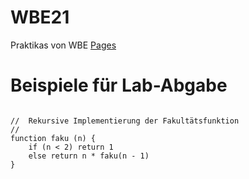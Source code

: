 # WBE21
Praktikas von WBE [Pages](https://github.zhaw.ch/pages/zuelldar/WBE21/)


<!DOCTYPE html>
<html lang="en">
<head>
    <meta charset="UTF-8">
    <meta http-equiv="X-UA-Compatible" content="IE=edge">
    <meta name="viewport" content="width=device-width, initial-scale=1.0">
    <link rel="stylesheet" href="https://cdnjs.cloudflare.com/ajax/libs/highlight.js/11.2.0/styles/default.min.css">
    <script src="https://cdnjs.cloudflare.com/ajax/libs/highlight.js/11.2.0/highlight.min.js"></script>
    <script src="https://github.zhaw.ch/pages/bkrt/wbelabs/log.js"></script>
    <title>Lab 02</title>
</head>
<body>
<h1>Beispiele für Lab-Abgabe</h1>
<pre><code class="language-javascript">
//  Rekursive Implementierung der Fakultätsfunktion
//  
function faku (n) {
    if (n < 2) return 1
    else return n * faku(n - 1)
}
</code></pre>   
</body>
<script>
    //  Rekursive Implementierung der Fakultätsfunktion
    //  
    function faku (n) {
      if (n < 2) return 1
      else return n * faku(n - 1)
    }
    log("Demo Fakultätsfunktion", "h2")
    log('faku(0) = ' + faku(0))
    log('faku(5) = ' + faku(5))
    log('faku(10) = ' + faku(10))
   
</script>
<script>hljs.highlightAll()</script>
</html>
